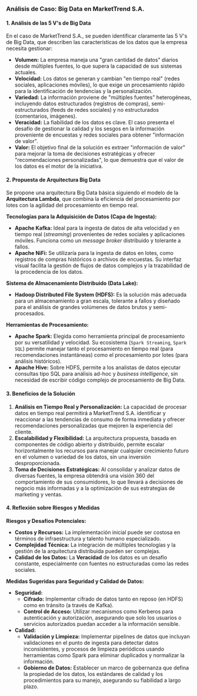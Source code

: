 ### **Análisis de Caso: Big Data en MarketTrend S.A.**

#### **1. Análisis de las 5 V's de Big Data**

En el caso de MarketTrend S.A., se pueden identificar claramente las 5 V's de Big Data, que describen las características de los datos que la empresa necesita gestionar:

* **Volumen:** La empresa maneja una "gran cantidad de datos" diarios desde múltiples fuentes, lo que supera la capacidad de sus sistemas actuales.
* **Velocidad:** Los datos se generan y cambian "en tiempo real" (redes sociales, aplicaciones móviles), lo que exige un procesamiento rápido para la identificación de tendencias y la personalización.
* **Variedad:** La información proviene de "múltiples fuentes" heterogéneas, incluyendo datos estructurados (registros de compras), semi-estructurados (feeds de redes sociales) y no estructurados (comentarios, imágenes).
* **Veracidad:** La fiabilidad de los datos es clave. El caso presenta el desafío de gestionar la calidad y los sesgos en la información proveniente de encuestas y redes sociales para obtener "información de valor".
* **Valor:** El objetivo final de la solución es extraer "información de valor" para mejorar la toma de decisiones estratégicas y ofrecer "recomendaciones personalizadas", lo que demuestra que el valor de los datos es el motor de la iniciativa.

#### **2. Propuesta de Arquitectura Big Data**

Se propone una arquitectura Big Data básica siguiendo el modelo de la **Arquitectura Lambda**, que combina la eficiencia del procesamiento por lotes con la agilidad del procesamiento en tiempo real.

**Tecnologías para la Adquisición de Datos (Capa de Ingesta):**

* **Apache Kafka:** Ideal para la ingesta de datos de alta velocidad y en tiempo real (*streaming*) provenientes de redes sociales y aplicaciones móviles. Funciona como un *message broker* distribuido y tolerante a fallos.
* **Apache NiFi:** Se utilizaría para la ingesta de datos en lotes, como registros de compras históricos o archivos de encuestas. Su interfaz visual facilita la gestión de flujos de datos complejos y la trazabilidad de la procedencia de los datos.

**Sistema de Almacenamiento Distribuido (Data Lake):**

* **Hadoop Distributed File System (HDFS):** Es la solución más adecuada para un almacenamiento a gran escala, tolerante a fallos y diseñado para el análisis de grandes volúmenes de datos brutos y semi-procesados.

**Herramientas de Procesamiento:**

* **Apache Spark:** Elegida como herramienta principal de procesamiento por su versatilidad y velocidad. Su ecosistema (`Spark Streaming`, `Spark SQL`) permite manejar tanto el procesamiento en tiempo real (para recomendaciones instantáneas) como el procesamiento por lotes (para análisis históricos).
* **Apache Hive:** Sobre HDFS, permite a los analistas de datos ejecutar consultas tipo SQL para análisis ad-hoc y *business intelligence*, sin necesidad de escribir código complejo de procesamiento de Big Data.

#### **3. Beneficios de la Solución**

1.  **Análisis en Tiempo Real y Personalización:** La capacidad de procesar datos en tiempo real permitirá a MarketTrend S.A. identificar y reaccionar a las tendencias de consumo de forma inmediata y ofrecer recomendaciones personalizadas que mejoren la experiencia del cliente.
2.  **Escalabilidad y Flexibilidad:** La arquitectura propuesta, basada en componentes de código abierto y distribuido, permite escalar horizontalmente los recursos para manejar cualquier crecimiento futuro en el volumen o variedad de los datos, sin una inversión desproporcionada.
3.  **Toma de Decisiones Estratégicas:** Al consolidar y analizar datos de diversas fuentes, la empresa obtendrá una visión 360 del comportamiento de sus consumidores, lo que llevará a decisiones de negocio más informadas y a la optimización de sus estrategias de marketing y ventas.

#### **4. Reflexión sobre Riesgos y Medidas**

**Riesgos y Desafíos Potenciales:**

* **Costos y Recursos:** La implementación inicial puede ser costosa en términos de infraestructura y talento humano especializado.
* **Complejidad Técnica:** La integración de múltiples tecnologías y la gestión de la arquitectura distribuida pueden ser complejas.
* **Calidad de los Datos:** La **Veracidad** de los datos es un desafío constante, especialmente con fuentes no estructuradas como las redes sociales.

**Medidas Sugeridas para Seguridad y Calidad de Datos:**

* **Seguridad:**
    * **Cifrado:** Implementar cifrado de datos tanto en reposo (en HDFS) como en tránsito (a través de Kafka).
    * **Control de Acceso:** Utilizar mecanismos como Kerberos para autenticación y autorización, asegurando que solo los usuarios o servicios autorizados puedan acceder a la información sensible.
* **Calidad:**
    * **Validación y Limpieza:** Implementar pipelines de datos que incluyan validaciones en el punto de ingesta para detectar datos inconsistentes, y procesos de limpieza periódicos usando herramientas como Spark para eliminar duplicados y normalizar la información.
    * **Gobierno de Datos:** Establecer un marco de gobernanza que defina la propiedad de los datos, los estándares de calidad y los procedimientos para su manejo, asegurando su fiabilidad a largo plazo.